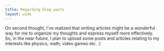 ```yaml
---
title: Regarding blog posts
layout: wide
---
```

On second thought, I've realized that writing articles might be a wonderful way for me to organize my thoughts and express myself more effectively. So, in the near future, I plan to upload some posts and articles relating to my interests like physics, math, video games etc. :)